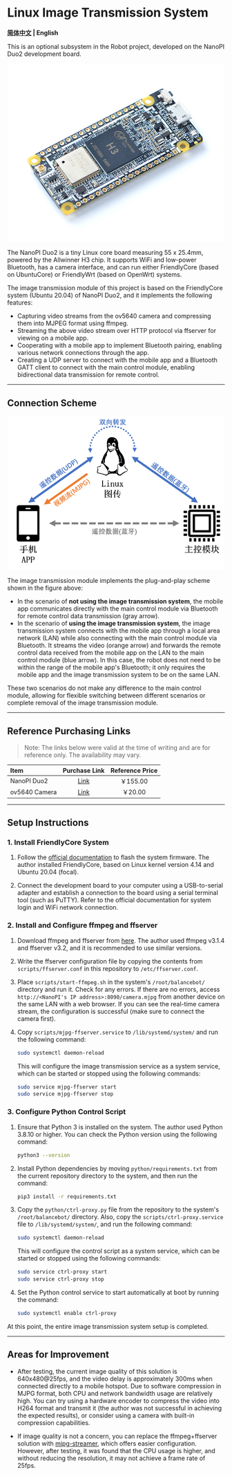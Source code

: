 # Linux Image Transmission System

**[简体中文](README.md) | English**

This is an optional subsystem in the Robot project, developed on the NanoPI Duo2 development board.

![NanoPI](readme-img/nanopi.png)

The NanoPI Duo2 is a tiny Linux core board measuring 55 x 25.4mm, powered by the Allwinner H3 chip. It supports WiFi and low-power Bluetooth, has a camera interface, and can run either FriendlyCore (based on UbuntuCore) or FriendlyWrt (based on OpenWrt) systems.

The image transmission module of this project is based on the FriendlyCore system (Ubuntu 20.04) of NanoPI Duo2, and it implements the following features:

- Capturing video streams from the ov5640 camera and compressing them into MJPEG format using ffmpeg.
- Streaming the above video stream over HTTP protocol via ffserver for viewing on a mobile app.
- Cooperating with a mobile app to implement Bluetooth pairing, enabling various network connections through the app.
- Creating a UDP server to connect with the mobile app and a Bluetooth GATT client to connect with the main control module, enabling bidirectional data transmission for remote control.

---

## Connection Scheme

![Connection Scheme](readme-img/connect.png)

The image transmission module implements the plug-and-play scheme shown in the figure above:

- In the scenario of **not using the image transmission system**, the mobile app communicates directly with the main control module via Bluetooth for remote control data transmission (gray arrow).
- In the scenario of **using the image transmission system**, the image transmission system connects with the mobile app through a local area network (LAN) while also connecting with the main control module via Bluetooth. It streams the video (orange arrow) and forwards the remote control data received from the mobile app on the LAN to the main control module (blue arrow). In this case, the robot does not need to be within the range of the mobile app's Bluetooth; it only requires the mobile app and the image transmission system to be on the same LAN.

These two scenarios do not make any difference to the main control module, allowing for flexible switching between different scenarios or complete removal of the image transmission module.

---

## Reference Purchasing Links

> Note: The links below were valid at the time of writing and are for reference only. The availability may vary.

| Item            | Purchase Link                                                                 | Reference Price |
| :-------------- | :----------------------------------------------------------------------------: | :-------------: |
| NanoPI Duo2     | [Link](https://item.taobao.com/item.htm?spm=a1z09.2.0.0.67002e8dunEQwK&id=669016013822)   |   ￥155.00    |
| ov5640 Camera   | [Link](https://item.taobao.com/item.htm?spm=a1z09.2.0.0.67002e8dunEQwK&id=676065308445)   |   ￥20.00     |

---

## Setup Instructions

### 1. Install FriendlyCore System

1. Follow the [official documentation](https://wiki.friendlyelec.com/wiki/index.php/NanoPi_Duo2/zh) to flash the system firmware. The author installed FriendlyCore, based on Linux kernel version 4.14 and Ubuntu 20.04 (focal).

2. Connect the development board to your computer using a USB-to-serial adapter and establish a connection to the board using a serial terminal tool (such as PuTTY). Refer to the official documentation for system login and WiFi network connection.

### 2. Install and Configure ffmpeg and ffserver

1. Download ffmpeg and ffserver from [here](https://ffbinaries.com/downloads). The author used ffmpeg v3.1.4 and ffserver v3.2, and it is recommended to use similar versions.

2. Write the ffserver configuration file by copying the contents from `scripts/ffserver.conf` in this repository to `/etc/ffserver.conf`.

3. Place `scripts/start-ffmpeg.sh` in the system's `/root/balancebot/` directory and run it. Check for any errors. If there are no errors, access `http://<NanoPI's IP address>:8090/camera.mjpg` from another device on the same LAN with a web browser. If you can see the real-time camera stream, the configuration is successful (make sure to connect the camera first).

4. Copy `scripts/mjpg-ffserver.service` to `/lib/systemd/system/` and run the following command:

	```bash
	sudo systemctl daemon-reload
	```

	This will configure the image transmission service as a system service, which can be started or stopped using the following commands:

	```bash
	sudo service mjpg-ffserver start
	sudo service mjpg-ffserver stop
	```

### 3. Configure Python Control Script

1. Ensure that Python 3 is installed on the system. The author used Python 3.8.10 or higher. You can check the Python version using the following command:

	```bash
	python3 --version
	```

2. Install Python dependencies by moving `python/requirements.txt` from the current repository directory to the system, and then run the command:

	```bash
	pip3 install -r requirements.txt
	```

3. Copy the `python/ctrl-proxy.py` file from the repository to the system's `/root/balancebot/` directory. Also, copy the `scripts/ctrl-proxy.service` file to `/lib/systemd/system/`, and run the following command:

	```bash
	sudo systemctl daemon-reload
	```

	This will configure the control script as a system service, which can be started or stopped using the following commands:

	```bash
	sudo service ctrl-proxy start
	sudo service ctrl-proxy stop
	```

4. Set the Python control service to start automatically at boot by running the command:

	```bash
	sudo systemctl enable ctrl-proxy
	```

At this point, the entire image transmission system setup is completed.

---

## Areas for Improvement

- After testing, the current image quality of this solution is 640x480@25fps, and the video delay is approximately 300ms when connected directly to a mobile hotspot. Due to software compression in MJPG format, both CPU and network bandwidth usage are relatively high. You can try using a hardware encoder to compress the video into H264 format and transmit it (the author was not successful in achieving the expected results), or consider using a camera with built-in compression capabilities.

- If image quality is not a concern, you can replace the ffmpeg+ffserver solution with [mjpg-streamer](https://github.com/jacksonliam/mjpg-streamer), which offers easier configuration. However, after testing, it was found that the CPU usage is higher, and without reducing the resolution, it may not achieve a frame rate of 25fps.

